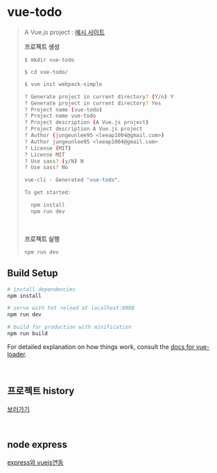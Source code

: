 # vue-todo

> A Vue.js project  : [예시 사이트](https://vuejstodo-aa185.firebaseapp.com/)
>
> **프로젝트 생성**
>
> `$ mkdir vue-todo`
>
> `$ cd vue-todo/`
>
> ```bash
> $ vue init webpack-simple
> 
> ? Generate project in current directory? (Y/n) Y
> ? Generate project in current directory? Yes
> ? Project name (vue-todo) 
> ? Project name vue-todo
> ? Project description (A Vue.js project) 
> ? Project description A Vue.js project
> ? Author (jungeunlee95 <leeap1004@gmail.com>)
> ? Author jungeunlee95 <leeap1004@gmail.com>
> ? License (MIT)
> ? License MIT
> ? Use sass? (y/N) N
> ? Use sass? No
> 
> vue-cli · Generated "vue-todo".
> 
> To get started:
> 
>   npm install
>   npm run dev
> ```
>
> <br>
>
> **프로젝트 실행**
>
> `npm run dev`

## Build Setup

``` bash
# install dependencies
npm install

# serve with hot reload at localhost:8080
npm run dev

# build for production with minification
npm run build
```

For detailed explanation on how things work, consult the [docs for vue-loader](http://vuejs.github.io/vue-loader).

<br>

## 프로젝트 history

[보러가기](https://github.com/jungeunlee95/vue-todo/blob/master/history.md)

<br>

## node express

[express와 vuejs연동](https://m.blog.naver.com/kangminser88/221146020394)